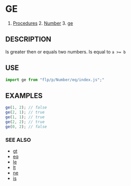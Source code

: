 # GE

1. [Procedures](../README.md)
    2. [Number](../README.md)
        3. [ge](./README.md)

## DESCRIPTION

Is greater then or equals two numbers. Is equal to `a >= b`


## USE

```javascript
import ge from "flp/p/Number/eq/index.js";"
```

## EXAMPLES

```javascript
ge(1, 2); // false
ge(2, 1); // true
ge(1, 1); // true
ge(2, 2); // true
ge(0, 2); // false
```

### SEE ALSO

- [gt](../gt/README.md)
- [eq](../eq/README.md)
- [le](../le/README.md)
- [lt](../lt/README.md)
- [ne](../ne/README.md)
- [is](../is/README.md)
